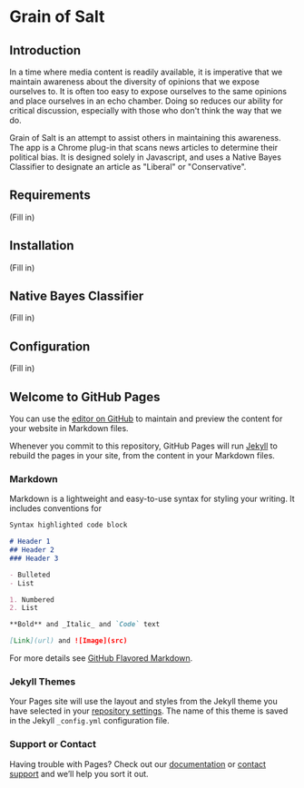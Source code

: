 # Grain of Salt

## Introduction

In a time where media content is readily available, it is imperative that we maintain awareness about the diversity of opinions that we expose ourselves to. It is often too easy to expose ourselves to the same opinions and place ourselves in an echo chamber. Doing so reduces our ability for critical discussion, especially with those who don't think the way that we do.

Grain of Salt is an attempt to assist others in maintaining this awareness. The app is a Chrome plug-in that scans news articles to determine their political bias. It is designed solely in Javascript, and uses a Native Bayes Classifier to designate an article as "Liberal" or "Conservative".

## Requirements
(Fill in)

## Installation
(Fill in)

## Native Bayes Classifier
(Fill in)

## Configuration
(Fill in)




## Welcome to GitHub Pages

You can use the [editor on GitHub](https://github.com/ericscrum/treehacks2017/edit/master/README.md) to maintain and preview the content for your website in Markdown files.

Whenever you commit to this repository, GitHub Pages will run [Jekyll](https://jekyllrb.com/) to rebuild the pages in your site, from the content in your Markdown files.

### Markdown

Markdown is a lightweight and easy-to-use syntax for styling your writing. It includes conventions for

```markdown
Syntax highlighted code block

# Header 1
## Header 2
### Header 3

- Bulleted
- List

1. Numbered
2. List

**Bold** and _Italic_ and `Code` text

[Link](url) and ![Image](src)
```

For more details see [GitHub Flavored Markdown](https://guides.github.com/features/mastering-markdown/).

### Jekyll Themes

Your Pages site will use the layout and styles from the Jekyll theme you have selected in your [repository settings](https://github.com/ericscrum/treehacks2017/settings). The name of this theme is saved in the Jekyll `_config.yml` configuration file.

### Support or Contact

Having trouble with Pages? Check out our [documentation](https://help.github.com/categories/github-pages-basics/) or [contact support](https://github.com/contact) and we’ll help you sort it out.
